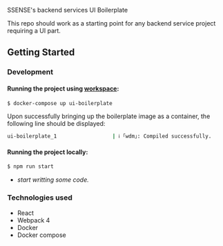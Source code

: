 SSENSE's backend services UI Boilerplate

This repo should work as a starting point for any backend service project requiring a UI part.

## Getting Started

### Development

#### Running the project using [workspace](https://github.com/Groupe-Atallah/workspace):

``` bash
$ docker-compose up ui-boilerplate
```

Upon successfully bringing up the boilerplate image as a container, the following line should be displayed:
```bash
ui-boilerplate_1                  | ℹ ｢wdm｣: Compiled successfully.
```

#### Running the project locally:
```bash
$ npm run start
```

* _start writting some code._

### Technologies used

* React
* Webpack 4
* Docker
* Docker compose


